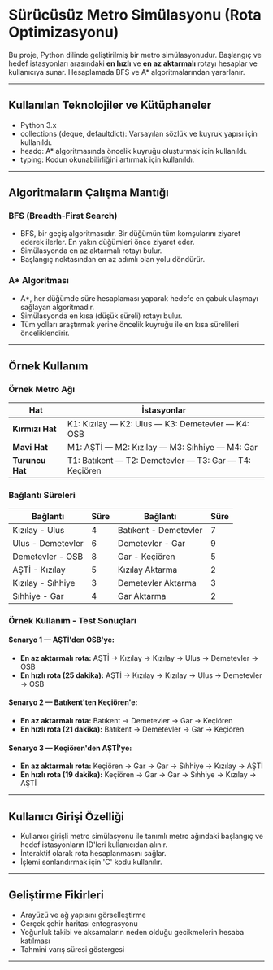 # Sürücüsüz Metro Simülasyonu (Rota Optimizasyonu)
Bu proje, Python dilinde geliştirilmiş bir metro simülasyonudur. Başlangıç ve hedef istasyonları arasındaki **en hızlı** ve **en az aktarmalı** rotayı hesaplar ve kullanıcıya sunar. Hesaplamada BFS ve A* algoritmalarından yararlanır.

---
## Kullanılan Teknolojiler ve Kütüphaneler
- Python 3.x
- collections (deque, defaultdict): Varsayılan sözlük ve kuyruk yapısı için kullanıldı.
- headq: A* algoritmasında öncelik kuyruğu oluşturmak için kullanıldı.
- typing: Kodun okunabilirliğini artırmak için kullanıldı.
---
## Algoritmaların Çalışma Mantığı
### BFS (Breadth-First Search)
- BFS, bir geçiş algoritmasıdır. Bir düğümün tüm komşularını ziyaret ederek ilerler. En yakın düğümleri önce ziyaret eder.
- Simülasyonda en az aktarmalı rotayı bulur.
- Başlangıç noktasından en az adımlı olan yolu döndürür.

### A* Algoritması
- A*, her düğümde süre hesaplaması yaparak hedefe en çabuk ulaşmayı sağlayan algoritmadır.
- Simülasyonda en kısa (düşük süreli) rotayı bulur.
- Tüm yolları araştırmak yerine öncelik kuyruğu ile en kısa sürelileri önceliklendirir.
---
## Örnek Kullanım
### Örnek Metro Ağı
| Hat            | İstasyonlar                                                     |
|----------------|-----------------------------------------------------------------|
| **Kırmızı Hat**| K1: Kızılay — K2: Ulus — K3: Demetevler — K4: OSB               |
| **Mavi Hat**   | M1: AŞTİ — M2: Kızılay — M3: Sıhhiye — M4: Gar                  |
| **Turuncu Hat**| T1: Batıkent — T2: Demetevler — T3: Gar — T4: Keçiören          |

### Bağlantı Süreleri
| Bağlantı                  | Süre | Bağlantı                  | Süre |
|---------------------------|------|---------------------------|------|
| Kızılay - Ulus            |   4  | Batıkent - Demetevler     |   7  |
| Ulus - Demetevler         |   6  | Demetevler - Gar          |   9  |
| Demetevler - OSB          |   8  | Gar - Keçiören            |   5  |
| AŞTİ - Kızılay            |   5  | Kızılay Aktarma           |   2  |
| Kızılay - Sıhhiye         |   3  | Demetevler Aktarma        |   3  |
| Sıhhiye - Gar             |   4  | Gar Aktarma               |   2  |

### Örnek Kullanım - Test Sonuçları
#### Senaryo 1 — AŞTİ'den OSB'ye:
- **En az aktarmalı rota:** AŞTİ -> Kızılay -> Kızılay -> Ulus -> Demetevler -> OSB
- **En hızlı rota (25 dakika):** AŞTİ -> Kızılay -> Kızılay -> Ulus -> Demetevler -> OSB

#### Senaryo 2 — Batıkent'ten Keçiören'e:
- **En az aktarmalı rota:** Batıkent -> Demetevler -> Gar -> Keçiören
- **En hızlı rota (21 dakika):** Batıkent -> Demetevler -> Gar -> Keçiören

#### Senaryo 3 — Keçiören'den AŞTİ'ye:
- **En az aktarmalı rota:** Keçiören -> Gar -> Gar -> Sıhhiye -> Kızılay -> AŞTİ
- **En hızlı rota (19 dakika):** Keçiören -> Gar -> Gar -> Sıhhiye -> Kızılay -> AŞTİ
---
## Kullanıcı Girişi Özelliği
- Kullanıcı girişli metro simülasyonu ile tanımlı metro ağındaki başlangıç ve hedef istasyonların ID'leri kullanıcıdan alınır.
- İnteraktif olarak rota hesaplanmasını sağlar.
- İşlemi sonlandırmak için 'C' kodu kullanılır.
---
## Geliştirme Fikirleri
- Arayüzü ve ağ yapısını görselleştirme
- Gerçek şehir haritası entegrasyonu
- Yoğunluk takibi ve aksamaların neden olduğu gecikmelerin hesaba katılması
- Tahmini varış süresi göstergesi
---

